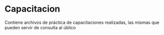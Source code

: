 # Capacitacion
Contiene archivos de práctica de capacitaciones realizadas, las mismas que pueden servir de consulta al úblico
